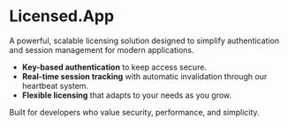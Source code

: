 # Licensed.App

A powerful, scalable licensing solution designed to simplify authentication and session management for modern applications.

- **Key-based authentication** to keep access secure.
- **Real-time session tracking** with automatic invalidation through our heartbeat system.
- **Flexible licensing** that adapts to your needs as you grow.

Built for developers who value security, performance, and simplicity.
